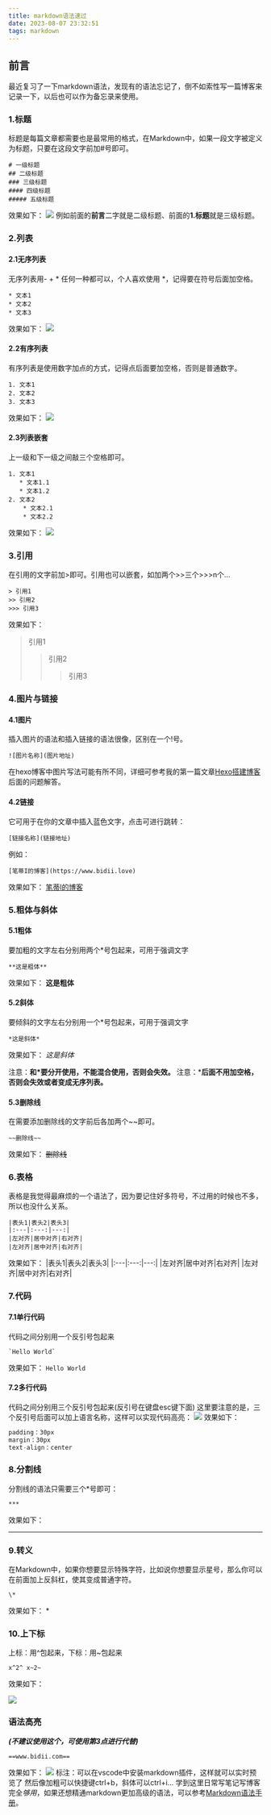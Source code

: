 ```yaml
---
title: markdown语法速过
date: 2023-08-07 23:32:51
tags: markdown
---
```

## 前言
最近复习了一下markdown语法，发现有的语法忘记了，倒不如索性写一篇博客来记录一下，以后也可以作为备忘录来使用。
### 1.标题
标题是每篇文章都需要也是最常用的格式，在Markdown中，如果一段文字被定义为标题，只要在这段文字前加#号即可。
```
# 一级标题
## 二级标题
### 三级标题
#### 四级标题
##### 五级标题
```
效果如下：
![](./markdown/title.png)
例如前面的**前言**二字就是二级标题、前面的**1.标题**就是三级标题。
### 2.列表
#### 2.1无序列表
无序列表用- + * 任何一种都可以，个人喜欢使用 *，记得要在符号后面加空格。
```
* 文本1
* 文本2
* 文本3
```
效果如下：
![](./markdown/c.png)

#### 2.2有序列表
有序列表是使用数字加点的方式，记得点后面要加空格，否则是普通数字。
```
1. 文本1
2. 文本2
3. 文本3
```
效果如下：
![](./markdown/b.png)

#### 2.3列表嵌套
上一级和下一级之间敲三个空格即可。
```
1. 文本1
   * 文本1.1
   * 文本1.2
2. 文本2
    * 文本2.1
    * 文本2.2
```
效果如下：
![](./markdown/a.png)

### 3.引用
在引用的文字前加>即可。引用也可以嵌套，如加两个>>三个>>>n个...
```
> 引用1
>> 引用2
>>> 引用3
```
效果如下：
> 引用1
>> 引用2
>>> 引用3


### 4.图片与链接
#### 4.1图片
插入图片的语法和插入链接的语法很像，区别在一个!号。
```
![图片名称](图片地址)
```
在hexo博客中图片写法可能有所不同，详细可参考我的第一篇文章[Hexo搭建博客](https://www.bidii.love/2023/04/23/myhexo/)后面的问题解答。
#### 4.2链接
它可用于在你的文章中插入蓝色文字，点击可进行跳转：
```
[链接名称](链接地址)
```
例如：
```
[笔蒂I的博客](https://www.bidii.love)
```
效果如下：
[笔蒂I的博客](https://www.bidii.love)

### 5.粗体与斜体
#### 5.1粗体
要加粗的文字左右分别用两个*号包起来，可用于强调文字
```
**这是粗体**
```
效果如下：
**这是粗体**
#### 5.2斜体
要倾斜的文字左右分别用一个*号包起来，可用于强调文字
```
*这是斜体*
```
效果如下：
*这是斜体*

注意：**和*要分开使用，不能混合使用，否则会失效。**
注意：***后面不用加空格，否则会失效或者变成无序列表。**
#### 5.3删除线
在需要添加删除线的文字前后各加两个~~即可。
```
~~删除线~~
```
效果如下：
~~删除线~~

### 6.表格
表格是我觉得最麻烦的一个语法了，因为要记住好多符号，不过用的时候也不多，所以也没什么关系。
```
|表头1|表头2|表头3|
|:---|:---:|---:|
|左对齐|居中对齐|右对齐|
|左对齐|居中对齐|右对齐|
```
效果如下：
|表头1|表头2|表头3|
|:---|:---:|---:|
|左对齐|居中对齐|右对齐|
|左对齐|居中对齐|右对齐|

### 7.代码
#### 7.1单行代码
代码之间分别用一个反引号包起来
```
`Hello World`
```
效果如下：
`Hello World`
#### 7.2多行代码
代码之间分别用三个反引号包起来(反引号在键盘esc键下面)
这里要注意的是，三个反引号后面可以加上语言名称，这样可以实现代码高亮：
![](./markdown/codelight.png)
效果如下：
```javascript
padding：30px
margin：30px
text-align：center
```

### 8.分割线
分割线的语法只需要三个*号即可：
```
***
```
效果如下：
***

### 9.转义
在Markdown中，如果你想要显示特殊字符，比如说你想要显示星号，那么你可以在前面加上反斜杠，使其变成普通字符。
```
\*
```
效果如下：
\*

### 10.上下标
上标：用^包起来，下标：用~包起来
```
x^2^ x~2~
```
效果如下：

![](./markdown/subsup.png)

### 语法高亮
***(不建议使用这个，可使用第3点进行代替)***
``` 
==www.bidii.com==
```
效果如下：
![](/markdown/highlight.png)
标注：可以在vscode中安装markdown插件，这样就可以实时预览了
然后像加粗可以快捷键ctrl+b，斜体可以ctrl+i...
学到这里日常写笔记写博客完全*够用*，如果还想精通markdown更加高级的语法，可以参考[Markdown语法手册](https://markdown.com.cn/)。
